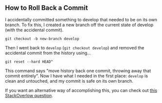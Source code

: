 ## How to Roll Back a Commit

I accidentally committed something to develop that needed to be on its own branch.
To fix this, I created a new branch off the current state of develop (with the accidental commit).

    git checkout -b new-branch develop

Then I went back to `develop` (`git checkout develop`) and removed the accidental commit from the history using...

    git reset --hard HEAD^
    
This command says "move history back one commit, throwing away that commit entirely".
Now I have what I needed in the first place: `develop` is clean and untouched, and my commit is safe on its own branch.

If you want an alternative way of accomplishing this, you can check out [this StackOverlow question](http://stackoverflow.com/questions/2941517/how-to-fix-committing-to-the-wrong-git-branch).

